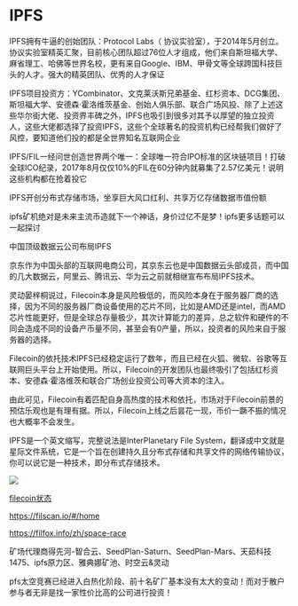 



# IPFS

IPFS拥有牛逼的创始团队：Protocol Labs（ 协议实验室），于2014年5月创立。协议实验室精英汇聚，目前核心团队超过76位人才组成，他们来自斯坦福大学、麻省理工、哈佛等世界名校，更有来自Google、IBM、甲骨文等全球跨国科技巨头的人才。强大的精英团队、优秀的人才保证

IPFS项目投资方：YCombinator、文克莱沃斯兄弟基金、红杉资本、DCG集团、斯坦福大学、安德森·霍洛维茨基金、创始人俱乐部、联合广场风投、除了上述这些华尔街大佬、投资界丰碑之外，IPFS也吸引到很多对其予以厚望的独立投资人，这些大佬都选择了投资IPFS，这些个全球著名的投资机构已经帮我们做好了风控，要知道他们投的都是全世界知名互联网企业



IPFS/FIL一经问世创造世界两个唯一：全球唯一符合IPO标准的区块链项目！打破全球ICO纪录，2017年8月仅仅10%的FIL在60分钟内就募集了2.57亿美元！说明这些机构都在抢着投它

IPFS开创分布式存储市场，坐享巨大风口红利、共享万亿存储数据市值份额

ipfs矿机绝对是未来主流币造就下一个神话，身价过亿不是梦！ipfs更多话题可以一起探讨



中国顶级数据云公司布局IPFS



京东作为中国头部的互联网电商公司，其京东云也是中国数据云头部成员，而中国的几大数据云，阿里云、腾讯云、华为云之前就相继宣布布局IPFS技术。







灵动晏梓桐说过，Filecoin本身是风险极低的，而风险本身在于服务器厂商的选择，因为不同的服务器厂商设备使用的芯片不同，比如是AMD还是intel，而AMD芯片性能更好，但是全球总存量极少，其次计算能力的差异，总之软件和硬件的不同会造成不同的设备产币量不同，甚至会有0产量，所以，投资者的风险来自于服务器的选择。

Filecoin的依托技术IPFS已经稳定运行了数年，而且已经在火狐、微软、谷歌等互联网巨头平台上开始使用。所以，Filecoin的开发团队也最终吸引了包括红杉资本、安德森·霍洛维茨和联合广场创业投资公司等大资本的注入。

由此可见，Filecoin有着匹配自身高热度的技术和依托，市场对于Filecoin前景的预估乐观也是有理有据。所以，Filecoin上线之后昙花一现，币价一蹶不振的情况也大概率不会发生。



IPFS是一个英文缩写，完整说法是InterPlanetary File System，翻译成中文就是星际文件系统，它是一个旨在创建持久且分布式存储和共享文件的网络传输协议，你可以说它是一种技术，即分布式存储技术。





![](../../../md_pictures/ipfs.png)



[filecoin状态](https://stats.testnet.filecoin.io/d/z6FtI92Zz/chain?orgId=1&refresh=45s&from=now-30m&to=now&kiosk) 

https://filscan.io/#/home 

https://filfox.info/zh/space-race



矿场代理商得先河-智合云、SeedPlan-Saturn、SeedPlan-Mars、天茹科技1475、ipfs原力区、雅典娜矿池、时空云&灵动

pfs太空竞赛已经进入白热化阶段、前十名矿厂基本没有太大的变动！而对于散户参与者无非是找一家性价比高的公司进行投资！







































